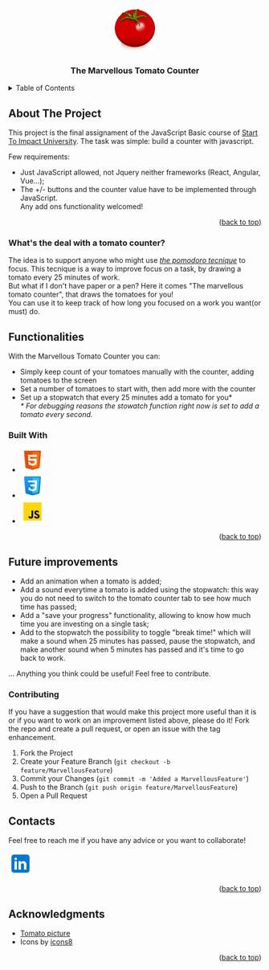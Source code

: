 <a id="readme-top"></a>


<div align="center">
  <a href="https://github.com/dalfabbio/tomatoCounter">
    <img src="assets/img/tomato.png" alt="Logo" width="80">
  </a>

<h3 align="center">The Marvellous Tomato Counter</h3>
</div>
<!-- TABLE OF CONTENTS -->
<details>
  <summary>Table of Contents</summary>
  <ol>
    <li>
      <a href="#about-the-project">About The Project</a>
      <ul>
      <li><a href="#what-is-the-deal-with-a-tomato-counter">What is the deal with a tomato counter?</a></li>
      </ul>
    </li>
    <li>
      <a href="#functionalities">Functionalities</a>
      <ul>
        <li><a href="#built-with">Built With</a></li>
      </ul>
    </li>
    <li><a href="#future-improvements">Future improvements</a>
    <ul><li><a href="#contributing">Contributing</a></li></ul>
    </li>
    <li><a href="#contacts">Contacts</a></li>
    <li><a href="#acknowledgments">Acknowledgments</a></li>
  </ol>
</details>



<!-- ABOUT THE PROJECT -->
## About The Project
This project is the final assignament of the JavaScript Basic course of [Start To Impact University]. The task was simple: build a counter with javascript.

Few requirements:
* Just JavaScript allowed, not Jquery neither frameworks (React, Angular, Vue...);
* The +/- buttons and the counter value have to be implemented through JavaScript.\
Any add ons functionality welcomed!


<p align="right">(<a href="#readme-top">back to top</a>)</p>

### What's the deal with a tomato counter?
<a name="#what-is-the-deal-with-a-tomato-counter"></a>
The idea is to support anyone who might use *[the pomodoro tecnique]* to focus. This tecnique is a way to improve focus on a task, by drawing a tomato every 25 minutes of work. \
But what if I don't have paper or a pen? Here it comes "The marvellous tomato counter", that draws the tomatoes for you!\
You can use it to keep track of how long you focused on a work you want(or must) do.

## Functionalities
With the Marvellous Tomato Counter you can:
* Simply keep count of your tomatoes manually with the counter, adding tomatoes to the screen
* Set a number of tomatoes to start with, then add more with the counter
* Set up a stopwatch that every 25 minutes add a tomato for you* \
*\* For debugging reasons the stowatch function right now is set to add a tomato every second.*

### Built With

* ![HTML](assets\icons\html.png)
* ![CSS](assets\icons\css.png)
* ![JS](assets\icons\JS.png)



<p align="right">(<a href="#readme-top">back to top</a>)</p>



<!-- GETTING STARTED -->
## Future improvements
* Add an animation when a tomato is added;
* Add a sound everytime a tomato is added using the stopwatch: this way you do not need to switch to the tomato counter tab to see how much time has passed;
* Add a "save your progress" functionality, allowing to know how much time you are investing on a single task;
* Add to the stopwatch the possibility to toggle "break time!" which will make a sound when 25 minutes has passed, pause the stopwatch, and make another sound when 5 minutes has passed and it's time to go back to work.


... Anything you think could be useful! Feel free to contribute.

### Contributing

If you have a suggestion that would make this project more useful than it is or if you want to work on an improvement listed above, please do it!
Fork the repo and create a pull request, or open an issue with the tag enhancement.
1. Fork the Project
2. Create your Feature Branch (`git checkout -b feature/MarvellousFeature`)
3. Commit your Changes (`git commit -m 'Added a MarvellousFeature'`)
4. Push to the Branch (`git push origin feature/MarvellousFeature`)
5. Open a Pull Request


## Contacts

Feel free to reach me if you have any advice or you want to collaborate!

[![linkedin](assets\icons\linkedin.png)][linkedinUrl]

<p align="right">(<a href="#readme-top">back to top</a>)</p>



<!-- ACKNOWLEDGMENTS -->
## Acknowledgments

* [Tomato picture][tomatoPictureUrl]
* Icons by [icons8][icons8Url]


<p align="right">(<a href="#readme-top">back to top</a>)</p>



<!-- MARKDOWN LINKS & IMAGES -->
[Start To Impact University]: https://www.start2impact.it/
[the pomodoro tecnique]: https://todoist.com/it/productivity-methods/pomodoro-technique
[linkedinUrl]: https://www.linkedin.com/in/alessandro-fabbian-2a8261101/
[tomatoPictureurl]: https://www.cleanpng.com/png-tomato-drawing-vegetable-clip-art-tomato-640540/download-png.html
[icons8Url]: https://icons8.com/